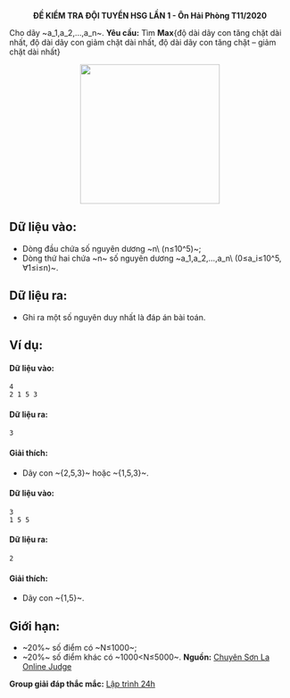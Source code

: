 **<center>ĐỀ KIỂM TRA ĐỘI TUYỂN HSG LẦN 1 - Ôn Hải Phòng T11/2020</center>**

Cho dãy ~a_1,a_2,…,a_n~.
**Yêu cầu:** Tìm **Max**{độ dài dãy con tăng chặt dài nhất, độ dài dãy con giảm chặt dài nhất, độ dài dãy con tăng chặt – giảm chặt dài nhất}
<center><img src="/images/problems/1342/SEQ.png" width="250px" /></center>

## Dữ liệu vào:
- Dòng đầu chứa số nguyên dương ~n\ (n≤10^5)~;
- Dòng thứ hai chứa ~n~ số nguyên dương ~a_1,a_2,…,a_n\ (0≤a_i≤10^5, ∀1≤i≤n)~.

## Dữ liệu ra:
- Ghi ra một số nguyên duy nhất là đáp án bài toán.

## Ví dụ:
#### Dữ liệu vào:
```
4
2 1 5 3
```

#### Dữ liệu ra:
```
3
```

#### Giải thích:
- Dãy con ~\{2,5,3\}~ hoặc ~\{1,5,3\}~.

#### Dữ liệu vào:
```
3
1 5 5
```

#### Dữ liệu ra:
```
2
```

#### Giải thích:
- Dãy con ~\{1,5\}~.

## Giới hạn:
- ~20\%~ số điểm có ~N≤1000~;
- ~20\%~ số điểm khác có ~1000<N≤5000~.
**Nguồn:** [Chuyên Sơn La Online Judge](http://csloj.ddns.net/)

**Group giải đáp thắc mắc:** [Lập trình 24h](https://www.facebook.com/groups/1386904321519984)
